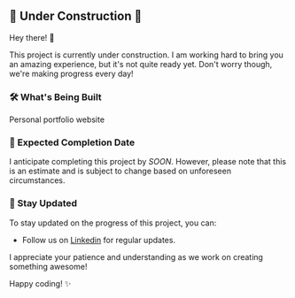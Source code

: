 ## 🚧 Under Construction 🚧


Hey there! 👋

This project is currently under construction. I am working hard to bring you an amazing experience, but it's not quite ready yet. Don't worry though, we're making progress every day!

### 🛠️ What's Being Built

Personal portfolio website

### 📅 Expected Completion Date

I anticipate completing this project by *SOON*. However, please note that this is an estimate and is subject to change based on unforeseen circumstances.

### 📩 Stay Updated

To stay updated on the progress of this project, you can:

- Follow us on [Linkedin](https://www.linkedin.com/in/sadhiin/) for regular updates.

I appreciate your patience and understanding as we work on creating something awesome!

Happy coding! ✨
